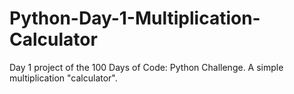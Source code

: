 # Python-Day-1-Multiplication-Calculator
Day 1 project of the 100 Days of Code: Python Challenge. A simple multiplication "calculator".
